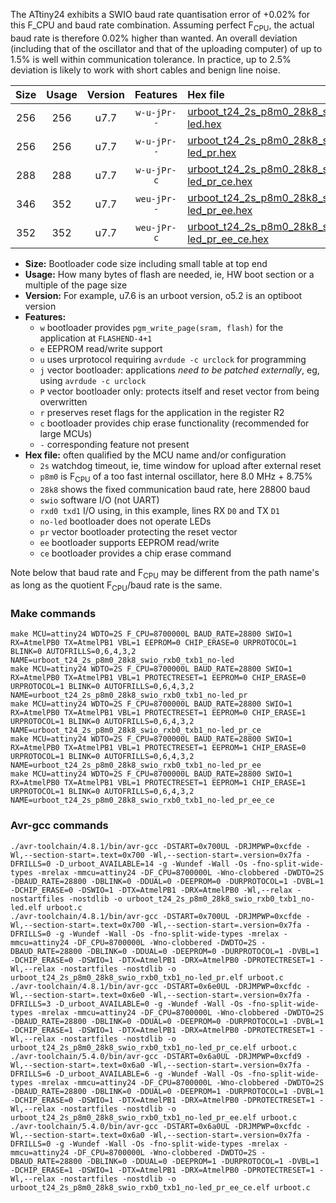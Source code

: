 The ATtiny24 exhibits a SWIO baud rate quantisation error of +0.02% for this F_CPU and baud rate combination. Assuming perfect F<sub>CPU</sub>, the actual baud rate is therefore 0.02% higher than wanted. An overall deviation (including that of the oscillator and that of the uploading computer) of up to 1.5% is well within communication tolerance. In practice, up to 2.5% deviation is likely to work with short cables and benign line noise.

|Size|Usage|Version|Features|Hex file|
|:-:|:-:|:-:|:-:|:--|
|256|256|u7.7|`w-u-jPr--`|[urboot_t24_2s_p8m0_28k8_swio_rxb0_txb1_no-led.hex](https://raw.githubusercontent.com/stefanrueger/urboot.hex/main/mcus/attiny24/watchdog_2_s/internal_oscillator_p%2B8.75%25/%2B8m000000_hz/%2B%2B28k8_baud/swio_rxb0_txb1/no-led/urboot_t24_2s_p8m0_28k8_swio_rxb0_txb1_no-led.hex)|
|256|256|u7.7|`w-u-jPr--`|[urboot_t24_2s_p8m0_28k8_swio_rxb0_txb1_no-led_pr.hex](https://raw.githubusercontent.com/stefanrueger/urboot.hex/main/mcus/attiny24/watchdog_2_s/internal_oscillator_p%2B8.75%25/%2B8m000000_hz/%2B%2B28k8_baud/swio_rxb0_txb1/no-led/urboot_t24_2s_p8m0_28k8_swio_rxb0_txb1_no-led_pr.hex)|
|288|288|u7.7|`w-u-jPr-c`|[urboot_t24_2s_p8m0_28k8_swio_rxb0_txb1_no-led_pr_ce.hex](https://raw.githubusercontent.com/stefanrueger/urboot.hex/main/mcus/attiny24/watchdog_2_s/internal_oscillator_p%2B8.75%25/%2B8m000000_hz/%2B%2B28k8_baud/swio_rxb0_txb1/no-led/urboot_t24_2s_p8m0_28k8_swio_rxb0_txb1_no-led_pr_ce.hex)|
|346|352|u7.7|`weu-jPr--`|[urboot_t24_2s_p8m0_28k8_swio_rxb0_txb1_no-led_pr_ee.hex](https://raw.githubusercontent.com/stefanrueger/urboot.hex/main/mcus/attiny24/watchdog_2_s/internal_oscillator_p%2B8.75%25/%2B8m000000_hz/%2B%2B28k8_baud/swio_rxb0_txb1/no-led/urboot_t24_2s_p8m0_28k8_swio_rxb0_txb1_no-led_pr_ee.hex)|
|352|352|u7.7|`weu-jPr-c`|[urboot_t24_2s_p8m0_28k8_swio_rxb0_txb1_no-led_pr_ee_ce.hex](https://raw.githubusercontent.com/stefanrueger/urboot.hex/main/mcus/attiny24/watchdog_2_s/internal_oscillator_p%2B8.75%25/%2B8m000000_hz/%2B%2B28k8_baud/swio_rxb0_txb1/no-led/urboot_t24_2s_p8m0_28k8_swio_rxb0_txb1_no-led_pr_ee_ce.hex)|

- **Size:** Bootloader code size including small table at top end
- **Usage:** How many bytes of flash are needed, ie, HW boot section or a multiple of the page size
- **Version:** For example, u7.6 is an urboot version, o5.2 is an optiboot version
- **Features:**
  + `w` bootloader provides `pgm_write_page(sram, flash)` for the application at `FLASHEND-4+1`
  + `e` EEPROM read/write support
  + `u` uses urprotocol requiring `avrdude -c urclock` for programming
  + `j` vector bootloader: applications *need to be patched externally*, eg, using `avrdude -c urclock`
  + `P` vector bootloader only: protects itself and reset vector from being overwritten
  + `r` preserves reset flags for the application in the register R2
  + `c` bootloader provides chip erase functionality (recommended for large MCUs)
  + `-` corresponding feature not present
- **Hex file:** often qualified by the MCU name and/or configuration
  + `2s` watchdog timeout, ie, time window for upload after external reset
  + `p8m0` is F<sub>CPU</sub> of a too fast internal oscillator, here 8.0 MHz + 8.75%
  + `28k8` shows the fixed communication baud rate, here 28800 baud
  + `swio` software I/O (not UART)
  + `rxd0 txd1` I/O using, in this example, lines RX `D0` and TX `D1`
  + `no-led` bootloader does not operate LEDs
  + `pr` vector bootloader protecting the reset vector
  + `ee` bootloader supports EEPROM read/write
  + `ce` bootloader provides a chip erase command


Note below that baud rate and F<sub>CPU</sub> may be different from the path name's as long as the quotient F<sub>CPU</sub>/baud rate is the same.

### Make commands
```
make MCU=attiny24 WDTO=2S F_CPU=8700000L BAUD_RATE=28800 SWIO=1 RX=AtmelPB0 TX=AtmelPB1 VBL=1 EEPROM=0 CHIP_ERASE=0 URPROTOCOL=1 BLINK=0 AUTOFRILLS=0,6,4,3,2 NAME=urboot_t24_2s_p8m0_28k8_swio_rxb0_txb1_no-led
make MCU=attiny24 WDTO=2S F_CPU=8700000L BAUD_RATE=28800 SWIO=1 RX=AtmelPB0 TX=AtmelPB1 VBL=1 PROTECTRESET=1 EEPROM=0 CHIP_ERASE=0 URPROTOCOL=1 BLINK=0 AUTOFRILLS=0,6,4,3,2 NAME=urboot_t24_2s_p8m0_28k8_swio_rxb0_txb1_no-led_pr
make MCU=attiny24 WDTO=2S F_CPU=8700000L BAUD_RATE=28800 SWIO=1 RX=AtmelPB0 TX=AtmelPB1 VBL=1 PROTECTRESET=1 EEPROM=0 CHIP_ERASE=1 URPROTOCOL=1 BLINK=0 AUTOFRILLS=0,6,4,3,2 NAME=urboot_t24_2s_p8m0_28k8_swio_rxb0_txb1_no-led_pr_ce
make MCU=attiny24 WDTO=2S F_CPU=8700000L BAUD_RATE=28800 SWIO=1 RX=AtmelPB0 TX=AtmelPB1 VBL=1 PROTECTRESET=1 EEPROM=1 CHIP_ERASE=0 URPROTOCOL=1 BLINK=0 AUTOFRILLS=0,6,4,3,2 NAME=urboot_t24_2s_p8m0_28k8_swio_rxb0_txb1_no-led_pr_ee
make MCU=attiny24 WDTO=2S F_CPU=8700000L BAUD_RATE=28800 SWIO=1 RX=AtmelPB0 TX=AtmelPB1 VBL=1 PROTECTRESET=1 EEPROM=1 CHIP_ERASE=1 URPROTOCOL=1 BLINK=0 AUTOFRILLS=0,6,4,3,2 NAME=urboot_t24_2s_p8m0_28k8_swio_rxb0_txb1_no-led_pr_ee_ce
```

### Avr-gcc commands
```
./avr-toolchain/4.8.1/bin/avr-gcc -DSTART=0x700UL -DRJMPWP=0xcfde -Wl,--section-start=.text=0x700 -Wl,--section-start=.version=0x7fa -DFRILLS=0 -D_urboot_AVAILABLE=14 -g -Wundef -Wall -Os -fno-split-wide-types -mrelax -mmcu=attiny24 -DF_CPU=8700000L -Wno-clobbered -DWDTO=2S -DBAUD_RATE=28800 -DBLINK=0 -DDUAL=0 -DEEPROM=0 -DURPROTOCOL=1 -DVBL=1 -DCHIP_ERASE=0 -DSWIO=1 -DTX=AtmelPB1 -DRX=AtmelPB0 -Wl,--relax -nostartfiles -nostdlib -o urboot_t24_2s_p8m0_28k8_swio_rxb0_txb1_no-led.elf urboot.c
./avr-toolchain/4.8.1/bin/avr-gcc -DSTART=0x700UL -DRJMPWP=0xcfde -Wl,--section-start=.text=0x700 -Wl,--section-start=.version=0x7fa -DFRILLS=0 -g -Wundef -Wall -Os -fno-split-wide-types -mrelax -mmcu=attiny24 -DF_CPU=8700000L -Wno-clobbered -DWDTO=2S -DBAUD_RATE=28800 -DBLINK=0 -DDUAL=0 -DEEPROM=0 -DURPROTOCOL=1 -DVBL=1 -DCHIP_ERASE=0 -DSWIO=1 -DTX=AtmelPB1 -DRX=AtmelPB0 -DPROTECTRESET=1 -Wl,--relax -nostartfiles -nostdlib -o urboot_t24_2s_p8m0_28k8_swio_rxb0_txb1_no-led_pr.elf urboot.c
./avr-toolchain/4.8.1/bin/avr-gcc -DSTART=0x6e0UL -DRJMPWP=0xcfdc -Wl,--section-start=.text=0x6e0 -Wl,--section-start=.version=0x7fa -DFRILLS=3 -D_urboot_AVAILABLE=0 -g -Wundef -Wall -Os -fno-split-wide-types -mrelax -mmcu=attiny24 -DF_CPU=8700000L -Wno-clobbered -DWDTO=2S -DBAUD_RATE=28800 -DBLINK=0 -DDUAL=0 -DEEPROM=0 -DURPROTOCOL=1 -DVBL=1 -DCHIP_ERASE=1 -DSWIO=1 -DTX=AtmelPB1 -DRX=AtmelPB0 -DPROTECTRESET=1 -Wl,--relax -nostartfiles -nostdlib -o urboot_t24_2s_p8m0_28k8_swio_rxb0_txb1_no-led_pr_ce.elf urboot.c
./avr-toolchain/5.4.0/bin/avr-gcc -DSTART=0x6a0UL -DRJMPWP=0xcfd9 -Wl,--section-start=.text=0x6a0 -Wl,--section-start=.version=0x7fa -DFRILLS=6 -D_urboot_AVAILABLE=6 -g -Wundef -Wall -Os -fno-split-wide-types -mrelax -mmcu=attiny24 -DF_CPU=8700000L -Wno-clobbered -DWDTO=2S -DBAUD_RATE=28800 -DBLINK=0 -DDUAL=0 -DEEPROM=1 -DURPROTOCOL=1 -DVBL=1 -DCHIP_ERASE=0 -DSWIO=1 -DTX=AtmelPB1 -DRX=AtmelPB0 -DPROTECTRESET=1 -Wl,--relax -nostartfiles -nostdlib -o urboot_t24_2s_p8m0_28k8_swio_rxb0_txb1_no-led_pr_ee.elf urboot.c
./avr-toolchain/5.4.0/bin/avr-gcc -DSTART=0x6a0UL -DRJMPWP=0xcfdc -Wl,--section-start=.text=0x6a0 -Wl,--section-start=.version=0x7fa -DFRILLS=0 -g -Wundef -Wall -Os -fno-split-wide-types -mrelax -mmcu=attiny24 -DF_CPU=8700000L -Wno-clobbered -DWDTO=2S -DBAUD_RATE=28800 -DBLINK=0 -DDUAL=0 -DEEPROM=1 -DURPROTOCOL=1 -DVBL=1 -DCHIP_ERASE=1 -DSWIO=1 -DTX=AtmelPB1 -DRX=AtmelPB0 -DPROTECTRESET=1 -Wl,--relax -nostartfiles -nostdlib -o urboot_t24_2s_p8m0_28k8_swio_rxb0_txb1_no-led_pr_ee_ce.elf urboot.c
```

